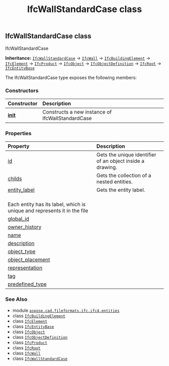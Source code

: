 ﻿---
title: IfcWallStandardCase class
second_title: Aspose.CAD for Python via .NET API References
description: 
type: docs
weight: 7600
url: /python-net/aspose.cad.fileformats.ifc.ifc4.entities/ifcwallstandardcase/
is_root: false
---

## IfcWallStandardCase class

IfcWallStandardCase



**Inheritance:** [`IfcWallStandardCase`](/cad/python-net/aspose.cad.fileformats.ifc.ifc4.entities/ifcwallstandardcase) → 
[`IfcWall`](/cad/python-net/aspose.cad.fileformats.ifc.ifc4.entities/ifcwall) → 
[`IfcBuildingElement`](/cad/python-net/aspose.cad.fileformats.ifc.ifc4.entities/ifcbuildingelement) → 
[`IfcElement`](/cad/python-net/aspose.cad.fileformats.ifc.ifc4.entities/ifcelement) → 
[`IfcProduct`](/cad/python-net/aspose.cad.fileformats.ifc.ifc4.entities/ifcproduct) → 
[`IfcObject`](/cad/python-net/aspose.cad.fileformats.ifc.ifc4.entities/ifcobject) → 
[`IfcObjectDefinition`](/cad/python-net/aspose.cad.fileformats.ifc.ifc4.entities/ifcobjectdefinition) → 
[`IfcRoot`](/cad/python-net/aspose.cad.fileformats.ifc.ifc4.entities/ifcroot) → 
[`IfcEntityBase`](/cad/python-net/aspose.cad.fileformats.ifc/ifcentitybase)



The IfcWallStandardCase type exposes the following members:

### Constructors
| Constructor | Description |
| :- | :- |
| [__init__](/cad/python-net/aspose.cad.fileformats.ifc.ifc4.entities/ifcwallstandardcase/__init__/#) | Constructs a new instance of IfcWallStandardCase |


### Properties
| Property | Description |
| :- | :- |
| [id](/cad/python-net/aspose.cad.fileformats.ifc.ifc4.entities/ifcwallstandardcase/id) | Gets the unique identifier of an object inside a drawing. |
| [childs](/cad/python-net/aspose.cad.fileformats.ifc.ifc4.entities/ifcwallstandardcase/childs) | Gets the collection of a nested entities. |
| [entity_label](/cad/python-net/aspose.cad.fileformats.ifc.ifc4.entities/ifcwallstandardcase/entity_label) | Gets the entity label.<br/>Each entity has its label, which is unique and represents it in the file |
| [global_id](/cad/python-net/aspose.cad.fileformats.ifc.ifc4.entities/ifcwallstandardcase/global_id) |  |
| [owner_history](/cad/python-net/aspose.cad.fileformats.ifc.ifc4.entities/ifcwallstandardcase/owner_history) |  |
| [name](/cad/python-net/aspose.cad.fileformats.ifc.ifc4.entities/ifcwallstandardcase/name) |  |
| [description](/cad/python-net/aspose.cad.fileformats.ifc.ifc4.entities/ifcwallstandardcase/description) |  |
| [object_type](/cad/python-net/aspose.cad.fileformats.ifc.ifc4.entities/ifcwallstandardcase/object_type) |  |
| [object_placement](/cad/python-net/aspose.cad.fileformats.ifc.ifc4.entities/ifcwallstandardcase/object_placement) |  |
| [representation](/cad/python-net/aspose.cad.fileformats.ifc.ifc4.entities/ifcwallstandardcase/representation) |  |
| [tag](/cad/python-net/aspose.cad.fileformats.ifc.ifc4.entities/ifcwallstandardcase/tag) |  |
| [predefined_type](/cad/python-net/aspose.cad.fileformats.ifc.ifc4.entities/ifcwallstandardcase/predefined_type) |  |



### See Also
* module [`aspose.cad.fileformats.ifc.ifc4.entities`](..)
* class [`IfcBuildingElement`](/cad/python-net/aspose.cad.fileformats.ifc.ifc4.entities/ifcbuildingelement)
* class [`IfcElement`](/cad/python-net/aspose.cad.fileformats.ifc.ifc4.entities/ifcelement)
* class [`IfcEntityBase`](/cad/python-net/aspose.cad.fileformats.ifc/ifcentitybase)
* class [`IfcObject`](/cad/python-net/aspose.cad.fileformats.ifc.ifc4.entities/ifcobject)
* class [`IfcObjectDefinition`](/cad/python-net/aspose.cad.fileformats.ifc.ifc4.entities/ifcobjectdefinition)
* class [`IfcProduct`](/cad/python-net/aspose.cad.fileformats.ifc.ifc4.entities/ifcproduct)
* class [`IfcRoot`](/cad/python-net/aspose.cad.fileformats.ifc.ifc4.entities/ifcroot)
* class [`IfcWall`](/cad/python-net/aspose.cad.fileformats.ifc.ifc4.entities/ifcwall)
* class [`IfcWallStandardCase`](/cad/python-net/aspose.cad.fileformats.ifc.ifc4.entities/ifcwallstandardcase)
